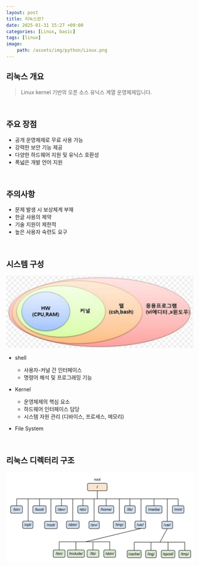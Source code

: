 ```yaml
---
layout: post
title: 리눅스란?
date: 2025-01-31 15:27 +09:00
categories: [Linux, basic]
tags: [linux]
image:
    path: /assets/img/python/Linux.png
---
```



## 리눅스 개요
> Linux kernel 기반의 오픈 소스 유닉스 계열 운영체제입니다.

<br>

## 주요 장점
- 공개 운영체제로 무료 사용 가능
- 강력한 보안 기능 제공
- 다양한 하드웨어 지원 및 유닉스 호환성
- 폭넓은 개발 언어 지원

<br>

## 주의사항
- 문제 발생 시 보상체계 부재
- 한글 사용의 제약
- 기술 지원이 제한적
- 높은 사용자 숙련도 요구

<br>

## 시스템 구성
![시스템구성](../../assets/img/linux/linuxSystem.png)
- shell
  - 사용자-커널 간 인터페이스
  - 명령어 해석 및 프로그래밍 기능

- Kernel
  - 운영체제의 핵심 요소
  - 하드웨어 인터페이스 담당
  - 시스템 자원 관리 (디바이스, 프로세스, 메모리)

- File System

<br>

## 리눅스 디렉터리 구조
![리눅스 디렉터리 구조](../../assets/img/linux/linuxdirectory.png)